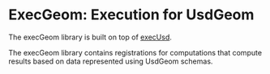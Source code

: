 # ExecGeom: Execution for UsdGeom

The execGeom library is built on top of [execUsd](../execUsd/README.md).

The execGeom library contains registrations for computations that compute
results based on data represented using UsdGeom schemas.
